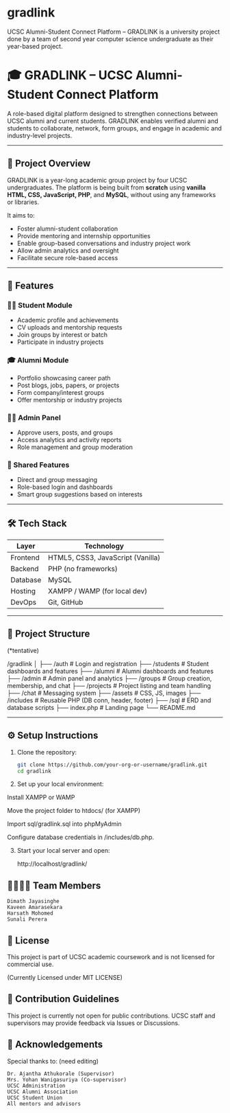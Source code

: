 # gradlink
UCSC Alumni-Student Connect Platform – GRADLINK is a university project done by a team of second year computer science undergraduate as their year-based project.

# 🎓 GRADLINK – UCSC Alumni-Student Connect Platform

A role-based digital platform designed to strengthen connections between UCSC alumni and current students. GRADLINK enables verified alumni and students to collaborate, network, form groups, and engage in academic and industry-level projects.

---

## 📌 Project Overview

GRADLINK is a year-long academic group project by four UCSC undergraduates. The platform is being built from **scratch** using **vanilla HTML, CSS, JavaScript, PHP**, and **MySQL**, without using any frameworks or libraries.

It aims to:
- Foster alumni-student collaboration
- Provide mentoring and internship opportunities
- Enable group-based conversations and industry project work
- Allow admin analytics and oversight
- Facilitate secure role-based access

---

## 🚀 Features

### 👩‍🎓 Student Module
- Academic profile and achievements
- CV uploads and mentorship requests
- Join groups by interest or batch
- Participate in industry projects

### 🎓 Alumni Module
- Portfolio showcasing career path
- Post blogs, jobs, papers, or projects
- Form company/interest groups
- Offer mentorship or industry projects

### 🧑‍💼 Admin Panel
- Approve users, posts, and groups
- Access analytics and activity reports
- Role management and group moderation

### 🔁 Shared Features
- Direct and group messaging
- Role-based login and dashboards
- Smart group suggestions based on interests

---

## 🛠️ Tech Stack

| Layer      | Technology             |
|------------|------------------------|
| Frontend   | HTML5, CSS3, JavaScript (Vanilla) |
| Backend    | PHP (no frameworks)    |
| Database   | MySQL                  |
| Hosting    | XAMPP / WAMP (for local dev) |
| DevOps     | Git, GitHub            |

---

## 📁 Project Structure
(*tentative)

/gradlink
│
├── /auth # Login and registration
├── /students # Student dashboards and features
├── /alumni # Alumni dashboards and features
├── /admin # Admin panel and analytics
├── /groups # Group creation, membership, and chat
├── /projects # Project listing and team handling
├── /chat # Messaging system
├── /assets # CSS, JS, images
├── /includes # Reusable PHP (DB conn, header, footer)
├── /sql # ERD and database scripts
├── index.php # Landing page
└── README.md


---

## ⚙️ Setup Instructions

1. Clone the repository:
   ```bash
   git clone https://github.com/your-org-or-username/gradlink.git
   cd gradlink

2. Set up your local environment:

  Install XAMPP or WAMP
  
  Move the project folder to htdocs/ (for XAMPP)
  
  Import sql/gradlink.sql into phpMyAdmin
  
  Configure database credentials in /includes/db.php.

3. Start your local server and open:

   http://localhost/gradlink/


## 👨‍👩‍👧‍👦 Team Members
    Dimath Jayasinghe
    Kaveen Amarasekara
    Harsath Mohomed
    Sunali Perera

## 📄 License
  This project is part of UCSC academic coursework and is not licensed for commercial use.
  
  (Currently Licensed under MIT LICENSE)

## 🤝 Contribution Guidelines
  This project is currently not open for public contributions.
  UCSC staff and supervisors may provide feedback via Issues or Discussions.

## 🧠 Acknowledgements
  Special thanks to: (need editing)

    Dr. Ajantha Athukorale (Supervisor)
    Mrs. Yohan Wanigasuriya (Co-supervisor)
    UCSC Administration
    UCSC Alumni Association
    UCSC Student Union
    All mentors and advisors
